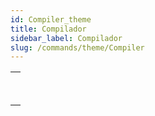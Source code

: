 ```yaml
---
id: Compiler_theme
title: Compilador
sidebar_label: Compilador
slug: /commands/theme/Compiler
---
```


|                                                                                              |
| -------------------------------------------------------------------------------------------- |
| [<!-- INCLUDE #_command_.Compile project.Syntax -->](../../commands/compile-project.md)<br/> |
| [<!-- INCLUDE #_command_.IDLE.Syntax -->](../../commands-legacy/idle.md)<br/>                |
